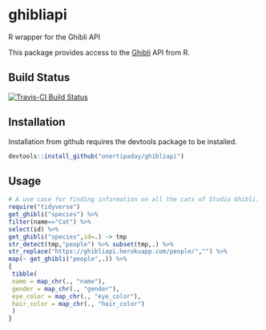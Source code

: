 # ghibliapi

R wrapper for the Ghibli API

This package provides access to the [Ghibli](https://ghibliapi.herokuapp.com) API from R.

## Build Status

[![Travis-CI Build Status](https://travis-ci.org/onertipaday/ghibliapi.svg?branch=master)](https://travis-ci.org/onertipaday/ghibliapi)

## Installation
Installation from github requires the devtools package to be installed.

```R
devtools::install_github("onertipaday/ghibliapi")
```
## Usage

```R
# A use case for finding information on all the cats of Studio Ghibli.
require("tidyverse")
get_ghibli("species") %>%
filter(name=="Cat") %>%
select(id) %>%
get_ghibli("species",id=.) -> tmp
str_detect(tmp,"people") %>% subset(tmp,.) %>%
str_replace("https://ghibliapi.herokuapp.com/people/","") %>%
map(~ get_ghibli("people",.)) %>%
{
 tibble(
 name = map_chr(., "name"),
 gender = map_chr(., "gender"),
 eye_color = map_chr(., "eye_color"),
 hair_color = map_chr(., "hair_color")
 )
}
```
